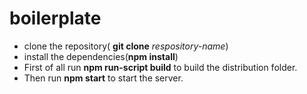 # boilerplate

- clone the repository( __git clone__ _respository-name_)
- install the dependencies(__npm install__) 
- First of all run __npm run-script build__ to build the distribution folder.
- Then run __npm start__ to start the server.

